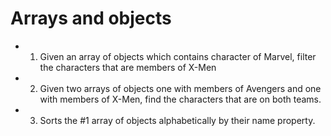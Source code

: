 # Arrays and objects
- 1. Given an array of objects which contains character of Marvel, filter the characters that are members of X-Men
- 2. Given two arrays of objects one with members of Avengers and one with members of X-Men, find the characters that are on both teams.
- 3. Sorts the #1 array of objects alphabetically by their name property.
